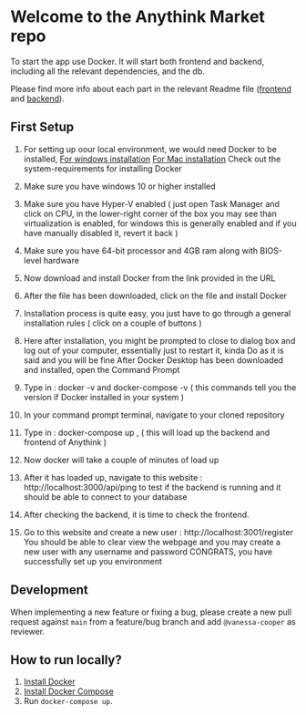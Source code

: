 # Welcome to the Anythink Market repo

To start the app use Docker. It will start both frontend and backend, including all the relevant dependencies, and the db.

Please find more info about each part in the relevant Readme file ([frontend](frontend/readme.md) and [backend](backend/README.md)).

## First Setup
1. For setting up oour local environment, 
    we would need Docker to be installed,
    [For windows installation](https://docs.docker.com/desktop/install/windows-install/)
    [For Mac installation](https://docs.docker.com/desktop/install/mac-install/)
    Check out the system-requirements for installing Docker

2. Make sure you have windows 10 or higher installed

3. Make sure you have Hyper-V enabled ( just open Task Manager and click on CPU, in the lower-right corner of the box you may see than virtualization is enabled, for windows this is generally enabled and if you have manually disabled it, revert it back )

4. Make sure you have 64-bit processor and 4GB ram along with BIOS-level hardware

5. Now download and install Docker from the link provided in the URL

6. After the file has been downloaded, click on the file and install Docker

7. Installation process is quite easy, you just have to go through a general installation rules ( click on a couple of buttons )

8. Here after installation, you might be prompted to close to dialog box and log out of your computer, essentially just to restart it, kinda
Do as it is said and you will be fine
After Docker Desktop has been downloaded and installed, open the Command Prompt

9. Type in : docker -v and docker-compose -v ( this commands tell you the version if Docker installed in your system )

10. In your command prompt terminal, navigate to your cloned repository

11. Type in : docker-compose up , ( this will load up the backend and frontend of Anythink )

12. Now docker will take a couple of minutes of load up

13. After it has loaded up, navigate to this website : http://localhost:3000/api/ping to test if the backend is running and it should be able to connect to your database

14. After checking the backend, it is time to check the frontend.

15. Go to this website and create a new user : http://localhost:3001/register You should be able to clear view the webpage and you may create a new user with any username and password
CONGRATS, you have successfully set up you environment

## Development

When implementing a new feature or fixing a bug, please create a new pull request against `main` from a feature/bug branch and add `@vanessa-cooper` as reviewer.

## How to run locally?
1. [Install Docker](https://docs.docker.com/get-docker/)
2. [Install Docker Compose](https://docs.docker.com/compose/install/)
3. Run `docker-compose up`. 
